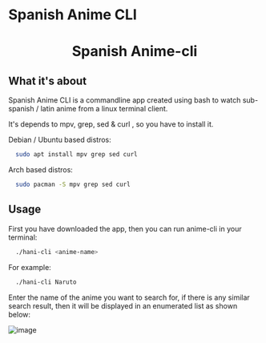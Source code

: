 # Spanish Anime CLI
<div align="center">
  <h1>Spanish Anime-cli</h1>
 </div>

## What it's about

Spanish Anime CLI is a commandline app created using bash to watch sub-spanish / latin anime from a linux terminal client. 

It's depends to mpv, grep, sed & curl , so you have to install it.

Debian / Ubuntu based distros:
```bash
  sudo apt install mpv grep sed curl
```
Arch based distros:
```bash
  sudo pacman -S mpv grep sed curl
```

## Usage

First you have downloaded the app, then you can run anime-cli in your terminal:
```bash
  ./hani-cli <anime-name>
```

For example:

```bash
  ./hani-cli Naruto
```

Enter the name of the anime you want to search for, if there is any similar search result, then it will be displayed in an enumerated list as shown below:

![image](https://user-images.githubusercontent.com/85375012/212786589-c86a0956-ff4e-497a-92e9-739022e102b2.png)
